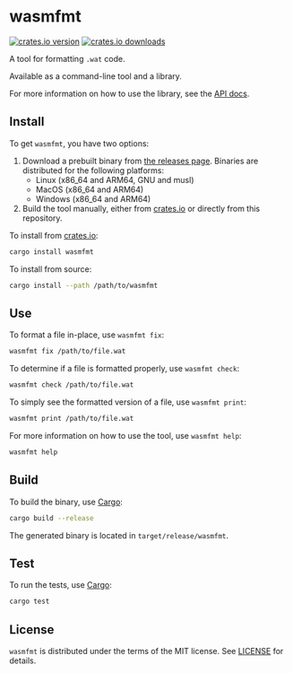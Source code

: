 # wasmfmt

[![crates.io version][cratesio-version]][cratesio-crate] [![crates.io downloads][cratesio-downloads]][cratesio-crate]

A tool for formatting `.wat` code.

Available as a command-line tool and a library.

For more information on how to use the library, see the [API docs][docsrs-crate].

## Install

To get `wasmfmt`, you have two options:

1. Download a prebuilt binary from [the releases page][releases]. Binaries are distributed for the following platforms:
    - Linux (x86_64 and ARM64, GNU and musl)
    - MacOS (x86_64 and ARM64)
    - Windows (x86_64 and ARM64)
2. Build the tool manually, either from [crates.io][cratesio] or directly from this repository.

To install from [crates.io][cratesio-crate]:

```sh
cargo install wasmfmt
```

To install from source:

```sh
cargo install --path /path/to/wasmfmt
```

## Use

To format a file in-place, use `wasmfmt fix`:

```sh
wasmfmt fix /path/to/file.wat
```

To determine if a file is formatted properly, use `wasmfmt check`:

```sh
wasmfmt check /path/to/file.wat
```

To simply see the formatted version of a file, use `wasmfmt print`:

```sh
wasmfmt print /path/to/file.wat
```

For more information on how to use the tool, use `wasmfmt help`:
```sh
wasmfmt help
```

## Build

To build the binary, use [Cargo][cargo]:

```sh
cargo build --release
```

The generated binary is located in `target/release/wasmfmt`.


## Test

To run the tests, use [Cargo][cargo]:

```sh
cargo test
```

## License

`wasmfmt` is distributed under the terms of the MIT license. See [LICENSE](LICENSE) for details.

[docsrs-crate]: https://docs.rs/wasmfmt
[cratesio]: https://crates.io
[cratesio-crate]: https://crates.io/crates/wasmfmt
[cratesio-version]: https://img.shields.io/crates/v/wasmfmt
[cratesio-downloads]: https://img.shields.io/crates/d/wasmfmt
[cargo]: https://github.com/rust-lang/cargo
[releases]: https://github.com/philipahlberg/wasmfmt/releases
